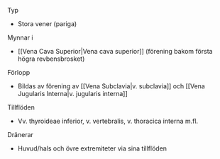 Typ
- Stora vener (pariga)

Mynnar i
- [[Vena Cava Superior|Vena cava superior]] (förening bakom första högra revbensbrosket)

Förlopp
- Bildas av förening av [[Vena Subclavia|v. subclavia]] och [[Vena Jugularis Interna|v. jugularis interna]]

Tillflöden
- Vv. thyroideae inferior, v. vertebralis, v. thoracica interna m.fl.

Dränerar
- Huvud/hals och övre extremiteter via sina tillflöden

